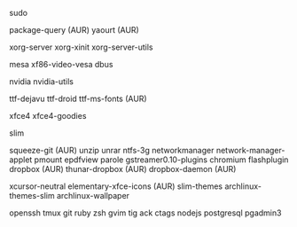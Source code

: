 sudo

package-query (AUR)
yaourt (AUR)

xorg-server
xorg-xinit
xorg-server-utils

mesa
xf86-video-vesa
dbus

nvidia
nvidia-utils

ttf-dejavu
ttf-droid
ttf-ms-fonts (AUR)

xfce4
xfce4-goodies

slim

squeeze-git (AUR)
unzip
unrar
ntfs-3g
networkmanager
network-manager-applet
pmount
epdfview
parole
gstreamer0.10-plugins
chromium
flashplugin
dropbox (AUR)
thunar-dropbox (AUR)
dropbox-daemon (AUR)

xcursor-neutral
elementary-xfce-icons (AUR)
slim-themes
archlinux-themes-slim
archlinux-wallpaper

openssh
tmux
git
ruby
zsh
gvim
tig
ack
ctags
nodejs
postgresql
pgadmin3
